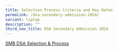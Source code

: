 ```yaml
---
title: Selection Process Criteria and Key Dates
permalink: /dsa-secondary-admission-2024/
variant: tiptap
description: ""
third_nav_title: DSA Secondary Admission 2024
---
```

<p><a href="/files/2024_DSA_Website_Stage_2_Selection_and_Process.pdf" rel="noopener noreferrer nofollow" target="_blank">SMB DSA Selection &amp; Process</a>
</p>